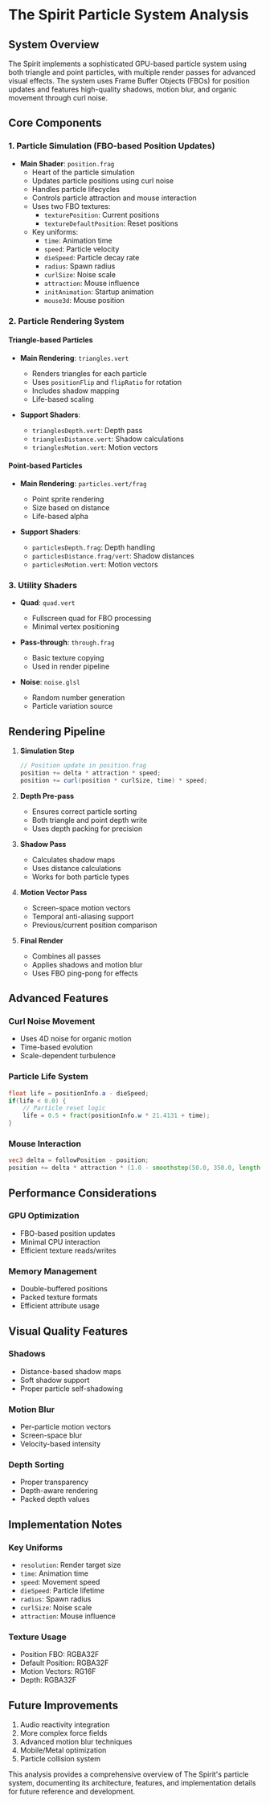 # The Spirit Particle System Analysis

## System Overview
The Spirit implements a sophisticated GPU-based particle system using both triangle and point particles, with multiple render passes for advanced visual effects. The system uses Frame Buffer Objects (FBOs) for position updates and features high-quality shadows, motion blur, and organic movement through curl noise.

## Core Components

### 1. Particle Simulation (FBO-based Position Updates)
- **Main Shader**: `position.frag`
  - Heart of the particle simulation
  - Updates particle positions using curl noise
  - Handles particle lifecycles
  - Controls particle attraction and mouse interaction
  - Uses two FBO textures:
    * `texturePosition`: Current positions
    * `textureDefaultPosition`: Reset positions
  - Key uniforms:
    * `time`: Animation time
    * `speed`: Particle velocity
    * `dieSpeed`: Particle decay rate
    * `radius`: Spawn radius
    * `curlSize`: Noise scale
    * `attraction`: Mouse influence
    * `initAnimation`: Startup animation
    * `mouse3d`: Mouse position

### 2. Particle Rendering System

#### Triangle-based Particles
- **Main Rendering**: `triangles.vert`
  - Renders triangles for each particle
  - Uses `positionFlip` and `flipRatio` for rotation
  - Includes shadow mapping
  - Life-based scaling

- **Support Shaders**:
  * `trianglesDepth.vert`: Depth pass
  * `trianglesDistance.vert`: Shadow calculations
  * `trianglesMotion.vert`: Motion vectors

#### Point-based Particles
- **Main Rendering**: `particles.vert/frag`
  - Point sprite rendering
  - Size based on distance
  - Life-based alpha

- **Support Shaders**:
  * `particlesDepth.frag`: Depth handling
  * `particlesDistance.frag/vert`: Shadow distances
  * `particlesMotion.vert`: Motion vectors

### 3. Utility Shaders
- **Quad**: `quad.vert`
  - Fullscreen quad for FBO processing
  - Minimal vertex positioning

- **Pass-through**: `through.frag`
  - Basic texture copying
  - Used in render pipeline

- **Noise**: `noise.glsl`
  - Random number generation
  - Particle variation source

## Rendering Pipeline

1. **Simulation Step**
   ```glsl
   // Position update in position.frag
   position += delta * attraction * speed;
   position += curl(position * curlSize, time) * speed;
   ```

2. **Depth Pre-pass**
   - Ensures correct particle sorting
   - Both triangle and point depth write
   - Uses depth packing for precision

3. **Shadow Pass**
   - Calculates shadow maps
   - Uses distance calculations
   - Works for both particle types

4. **Motion Vector Pass**
   - Screen-space motion vectors
   - Temporal anti-aliasing support
   - Previous/current position comparison

5. **Final Render**
   - Combines all passes
   - Applies shadows and motion blur
   - Uses FBO ping-pong for effects

## Advanced Features

### Curl Noise Movement
- Uses 4D noise for organic motion
- Time-based evolution
- Scale-dependent turbulence

### Particle Life System
```glsl
float life = positionInfo.a - dieSpeed;
if(life < 0.0) {
    // Particle reset logic
    life = 0.5 + fract(positionInfo.w * 21.4131 + time);
}
```

### Mouse Interaction
```glsl
vec3 delta = followPosition - position;
position += delta * attraction * (1.0 - smoothstep(50.0, 350.0, length(delta)));
```

## Performance Considerations

### GPU Optimization
- FBO-based position updates
- Minimal CPU interaction
- Efficient texture reads/writes

### Memory Management
- Double-buffered positions
- Packed texture formats
- Efficient attribute usage

## Visual Quality Features

### Shadows
- Distance-based shadow maps
- Soft shadow support
- Proper particle self-shadowing

### Motion Blur
- Per-particle motion vectors
- Screen-space blur
- Velocity-based intensity

### Depth Sorting
- Proper transparency
- Depth-aware rendering
- Packed depth values

## Implementation Notes

### Key Uniforms
- `resolution`: Render target size
- `time`: Animation time
- `speed`: Movement speed
- `dieSpeed`: Particle lifetime
- `radius`: Spawn radius
- `curlSize`: Noise scale
- `attraction`: Mouse influence

### Texture Usage
- Position FBO: RGBA32F
- Default Position: RGBA32F
- Motion Vectors: RG16F
- Depth: RGBA32F

## Future Improvements
1. Audio reactivity integration
2. More complex force fields
3. Advanced motion blur techniques
4. Mobile/Metal optimization
5. Particle collision system

This analysis provides a comprehensive overview of The Spirit's particle system, documenting its architecture, features, and implementation details for future reference and development.